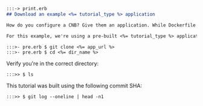 ```md
:::-> print.erb
## Download an example <%= tutorial_type %> application

How do you configure a CNB? Give them an application. While Dockerfile is procedural, buildpacks, are declarative. A buildpack will determine what your application needs to function by inspecting the code on disk.

For this example, we're using a pre-built <%= tutorial_type %> application. Download it now:

```

```
:::>- pre.erb $ git clone <%= app_url %>
:::>- pre.erb $ cd <%= dir_name %>
```

Verify you're in the correct directory:

```
:::>> $ ls
```

This tutorial was built using the following commit SHA:

```
:::>> $ git log --oneline | head -n1
```
